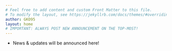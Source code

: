 ```yaml
---
# Feel free to add content and custom Front Matter to this file.
# To modify the layout, see https://jekyllrb.com/docs/themes/#overriding-theme-defaults
author: GKO95
layout: home
# IMPORTANT: ALWAYS POST NEW ANNOUNCEMENT ON THE TOP-MOST!
---
```

* News & updates will be announced here!